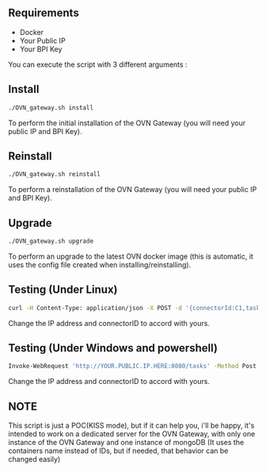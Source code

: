 ## Requirements
- Docker
- Your Public IP
- Your BPI Key

You can execute the script with 3 different arguments :

## Install
```sh
./OVN_gateway.sh install
```

To perform the initial installation of the OVN Gateway (you will need your public IP and BPI Key).

## Reinstall
```sh
./OVN_gateway.sh reinstall
```

To perform a reinstallation of the OVN Gateway (you will need your public IP and BPI Key).

## Upgrade
```sh
./OVN_gateway.sh upgrade
```

To perform an upgrade to the latest OVN docker image (this is automatic, it uses the config file created when installing/reinstalling).


## Testing (Under Linux)
```sh
curl -H Content-Type: application/json -X POST -d '{connectorId:C1,task:Send transaction}' http://YOUR.PUBLIC.IP.HERE:8080/tasks
```

Change the IP address and connectorID to accord with yours.


## Testing (Under Windows and powershell)
```sh
Invoke-WebRequest 'http://YOUR.PUBLIC.IP.HERE:8080/tasks' -Method Post -Body '{connectorId:C7,task:Send transaction}' -ContentType 'application/json'
```

Change the IP address and connectorID to accord with yours.


## NOTE
This script is just a POC(KISS mode), but if it can help you, i'll be happy, it's intended to work on a dedicated server for the OVN Gateway, with only one instance of the OVN Gateway and one instance of mongoDB (It uses the containers name instead of IDs, but if needed, that behavior can be changed easily)

